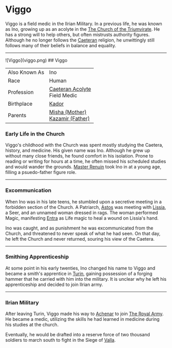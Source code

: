 # Viggo

Viggo is a field medic in the Ilrian Military. In a previous life, he was known as Ino, growing up as an acolyte in the [The Church of the Triumvirate](the_church_of_the_triumvirate.md). He has a strong will to help others, but often mistrusts authority figures. Although he no longer follows the [Caeteran](caeteran.md) religion, he unwittingly still follows many of their beliefs in balance and equality.

----

<div markdown="1" class="sidebar">
![Viggo](viggo.png)
## Viggo

|||
|-|-|
| Also Known As | Ino |
| Race  | Human  |
| Profession | [Caeteran Acolyte](caeteran.md) <br> Field Medic |
| Birthplace | [Kador](kador.md) |
| Parents | [Misha (Mother)](misha.md) <br> [Kazamir (Father)](kazamir.md)|
</div>


### Early Life in the Church
Viggo's childhood with the Church was spent mostly studying the Caetera, history, and medicine. His given name was Ino. Although he grew up without many close friends, he found comfort in his isolation. Prone to reading or writing for hours at a time, he often missed his scheduled studies and would wander the grounds. [Master Renuin](master_renuin.md) took Ino in at a young age, filling a psuedo-father figure role.

----

### Excommunication
When Ino was in his late teens, he stumbled upon a secretive meeting in a forbidden section of the Church. A Patriarch, [Astos](astos.md) was meeting with  [Lissia](lissia.md), a Seer, and an unnamed woman dressed in rags. The woman performed Magic, manifesting [Entra](entra.md) as Life magic to heal a wound on Lissia's hand.

Ino was caught, and as punishment he was excommunicated from the Church, and threatened to never speak of what he had seen. On that day, he left the Church and never returned, souring his view of the Caetera.

-----

### Smithing Apprenticeship
At some point in his early twenties, Ino changed his name to Viggo and became a smith's apprentice in [Turin](turin.md), gaining possession of a forging hammer that he carried with him into the military. It is unclear why he left his apprenticeship and decided to join Ilrian army.

----

### Ilrian Military
After leaving Turin, Viggo made his way to [Achenar](achenar.md) to join [The Royal Army](the_royal_ilrian_army.md). He became a medic, utilizing the skills he had learned in medicine during his studies at the church. 

Eventually, he would be drafted into a reserve force of two thousand soldiers to march south to fight in the Siege of [Valla](valla.md).
